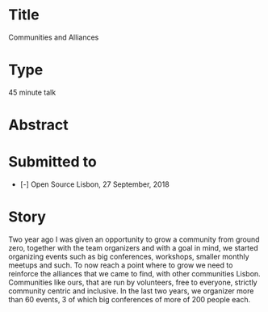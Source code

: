 # Title

Communities and Alliances

# Type

45 minute talk

# Abstract

# Submitted to

- [-] Open Source Lisbon, 27 September, 2018

# Story
Two year ago I was given an opportunity to grow a community from ground zero, together with the team organizers and with a goal in mind, we started organizing events such as big conferences, workshops, smaller monthly meetups and such.
To now reach a point where to grow we need to reinforce the alliances that we came to find, with other communities Lisbon.
Communities like ours, that are run by volunteers, free to everyone, strictly community centric and inclusive.
In the last two years, we organizer more than 60 events, 3 of which big conferences of more of 200 people each.
